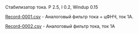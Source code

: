 
Стабилизатор тока. P 2.5, I 0.2, Windup 0.15

[Record-0001.csv](Record-0001.csv) - Аналоговый фильтр тока + цФНЧ, ток 1А.

[Record-0002.csv](Record-0002.csv) - Аналоговый фильтр тока, ток 1А
